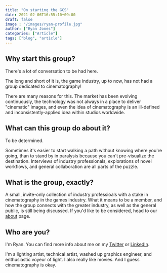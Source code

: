 ```yaml
---
title: "On starting the GCS"
date: 2021-02-06T16:55:10+09:00
draft: false
image : "/images/ryan-profile.jpg"
author: ["Ryan Jones"]
categories: ["Article"]
tags: ["blog", "article"]
---
```


## Why start this group?
There's a lot of conversation to be had here.

The long and short of it is, the game industry, up to now, has not had a group dedicated to cinematography!

There are many reasons for this. The market has been evolving continuously, the technology was not always in a place to deliver "cinematic" images, and even the idea of cinematography is an ill-defined and inconsistently-applied idea within studios worldwide.

## What can this group do about it?

To be determined.

Sometimes it's easier to start walking a path without knowing where you're going, than to stand by in paralysis because you can't pre-visualize the destination. Interviews of industry professionals, explorations of novel workflows, and general collaboration are all parts of the puzzle.

## What is the group, exactly?

A small, invite-only collection of industry professioals with a stake in cinematography in the games industry. What it means to be a member, and how the group connects with the greater industry, as well as the general public, is still being discussed. If you'd like to be considered, head to our <a href="/about">about</a> page.

## Who are you?

I'm Ryan. You can find more info about me on my <a href="https://twitter.com/poly_rhythm">Twitter</a> or <a href="https://www.linkedin.com/in/ryanjjones/">LinkedIn</a>.

I'm a lighting artist, technical artist, washed up graphics engineer, and enthusiastic voyeur of light. I also really like movies. And I guess cinematography is okay.